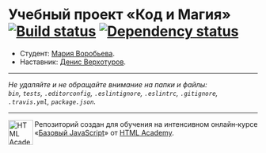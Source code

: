 # Учебный проект «Код и Магия» [![Build status][travis-image]][travis-url] [![Dependency status][dependency-image]][dependency-url]

* Студент: [Мария Воробьева](https://up.htmlacademy.ru/javascript/8/user/300131).
* Наставник: [Денис Верхотуров](https://htmlacademy.ru/profile/id56756).

---

_Не удаляйте и не обращайте внимание на папки и файлы:_<br>
_`bin`, `tests`, `.editorconfig`, `.eslintignore`, `.eslintrc`, `.gitignore`, `.travis.yml`, `package.json`._

---

<a href="https://htmlacademy.ru/intensive/javascript"><img align="left" width="50" height="50" title="HTML Academy" src="https://up.htmlacademy.ru/static/img/intensive/javascript/logo-for-github.svg"></a>

Репозиторий создан для обучения на интенсивном онлайн‑курсе «[Базовый JavaScript](https://htmlacademy.ru/intensive/javascript)» от [HTML Academy](https://htmlacademy.ru).

[travis-image]: https://travis-ci.org/htmlacademy-javascript/300131-code-and-magick.svg?branch=master
[travis-url]: https://travis-ci.org/htmlacademy-javascript/300131-code-and-magick
[dependency-image]: https://david-dm.org/htmlacademy-javascript/300131-code-and-magick.svg?style=flat-square
[dependency-url]: https://david-dm.org/htmlacademy-javascript/300131-code-and-magick
